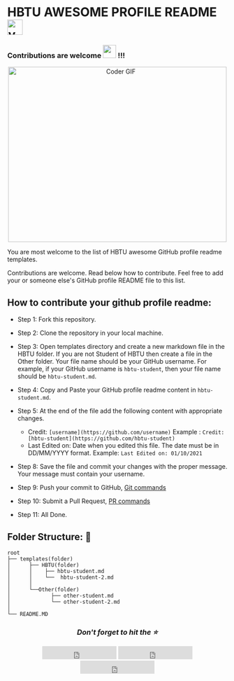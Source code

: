 <h1>HBTU AWESOME PROFILE README <img src="https://camo.githubusercontent.com/8dd1044426df54e4ae42f9df9d1957f058c02333f8776e66dc6d371a442529af/68747470733a2f2f656d6f6a69732e736c61636b6d6f6a69732e636f6d2f656d6f6a69732f696d616765732f313539333535353338392f393537392f626c6f625f657863697465642e6769663f31353933353535333839" alt="yo"  height="35" /></h1>

<h3>Contributions are welcome <img src="https://media.giphy.com/media/WUlplcMpOCEmTGBtBW/giphy.gif" width="30"> !!!</h3>

<p align="center">
<a href="#"><img src="https://media.giphy.com/media/SWoSkN6DxTszqIKEqv/giphy.gif" alt="Coder GIF" width="500" height="400"></a>
</p>

You are most welcome to the list of HBTU awesome GitHub profile readme templates.

Contributions are welcome. Read below how to contribute. Feel free to add your or someone else's GitHub profile README file to this list.


## How to contribute your github profile readme:

* Step 1: Fork this repository.

* Step 2: Clone the repository in your local machine.

* Step 3: Open templates directory and create a new markdown file in the HBTU folder. If you are not Student of HBTU then create a file in the Other folder. Your file name should be your GitHub username.  For example, if your GitHub username is `hbtu-student`, then your file name should be `hbtu-student.md`.

* Step 4: Copy and Paste your GitHub profile readme content in `hbtu-student.md`.

* Step 5: At the end of the file add the following content with appropriate changes.

  - Credit: `[username](https://github.com/username)` Example : `Credit:[hbtu-student](https://github.com/hbtu-student)`
  - Last Edited on: Date when you edited this file. The date must be in DD/MM/YYYY format. Example: `Last Edited on: 01/10/2021`

- Step 8: Save the file and commit your changes with the proper message. Your message must contain your username.

- Step 9: Push your commit to GitHub, [Git commands](https://github.com/rock12231/HBTU-AWESOME-PROFILE-README/blob/master/contribution.md)

- Step 10: Submit a Pull Request, [PR commands](https://github.com/rock12231/HBTU-AWESOME-PROFILE-README/blob/master/contribution.md)

- Step 11: All Done.


## Folder Structure: 📁

```
root
├── templates(folder)
│      ├── HBTU(folder)
│      │    ├── hbtu-student.md
│      │    └──  hbtu-student-2.md
│      │
│      └──Other(folder)     
│             ├── other-student.md
│             └── other-student-2.md
│
└── README.MD
```

*<center><h3>Don't forget to hit the ⭐</h3></center>*
<center>
<iframe src="https://ghbtns.com/github-btn.html?user=rock12231&repo=HBTU-AWESOME-PROFILE-README&type=star&count=true&size=large" frameborder="0" scrolling="0" width="170" height="30" title="GitHub"></iframe>

<iframe src="https://ghbtns.com/github-btn.html?user=rock12231&repo=HBTU-AWESOME-PROFILE-README&type=watch&count=true&size=large&v=2" frameborder="0" scrolling="0" width="170" height="30" title="GitHub"></iframe>

<iframe src="https://ghbtns.com/github-btn.html?user=rock12231&repo=HBTU-AWESOME-PROFILE-README&type=fork&count=true&size=large" frameborder="0" scrolling="0" width="170" height="30" title="GitHub"></iframe>
</center>